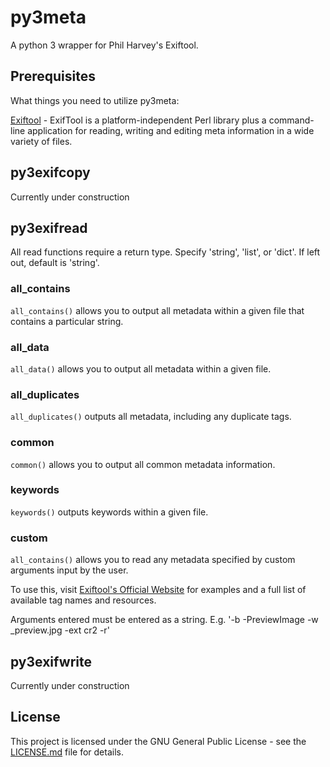 # py3meta
A python 3 wrapper for Phil Harvey's Exiftool.

## Prerequisites

What things you need to utilize py3meta:

[Exiftool](https://www.sno.phy.queensu.ca/~phil/exiftool/) - ExifTool is a platform-independent Perl library plus a command-line application for reading, writing and editing meta information in a wide variety of files.

## py3exifcopy

Currently under construction

## py3exifread

All read functions require a return type. Specify 'string', 'list', or 'dict'. If left out, default is 'string'.

### all_contains

`all_contains()` allows you to output all metadata within a given file that contains a particular string.

### all_data

`all_data()` allows you to output all metadata within a given file.

### all_duplicates

`all_duplicates()` outputs all metadata, including any duplicate tags.

### common

`common()` allows you to output all common metadata information.

### keywords

`keywords()` outputs keywords within a given file.

### custom

`all_contains()` allows you to read any metadata specified by custom arguments input by the user.

To use this, visit [Exiftool's Official Website](https://www.sno.phy.queensu.ca/~phil/exiftool/) for examples and a full list of available tag names and resources.

Arguments entered must be entered as a string. E.g. '-b -PreviewImage -w \_preview.jpg -ext cr2 -r'

## py3exifwrite

Currently under construction

## License

This project is licensed under the GNU General Public License - see the [LICENSE.md](LICENSE.md) file for details.
